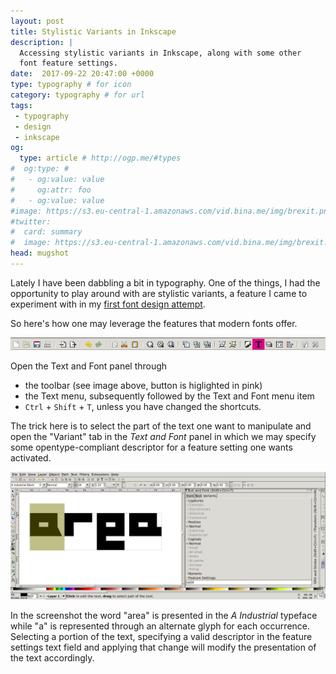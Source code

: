 ```yaml
---
layout: post
title: Stylistic Variants in Inkscape
description: |
  Accessing stylistic variants in Inkscape, along with some other
  font feature settings.
date:  2017-09-22 20:47:00 +0000
type: typography # for icon
category: typography # for url
tags:
 - typography
 - design
 - inkscape
og:
  type: article # http://ogp.me/#types
#  og:type: # 
#   - og:value: value
#     og:attr: foo
#   - og:value: value
#image: https://s3.eu-central-1.amazonaws.com/vid.bina.me/img/brexit.png
#twitter:
#  card: summary
#  image: https://s3.eu-central-1.amazonaws.com/vid.bina.me/img/brexit.png
head: mugshot
---
```

Lately I have been dabbling a bit in typography. One of the things, I had the
opportunity to play around with are stylistic variants, a feature I came to
experiment with in my
[first font design attempt](https://github.com/vidbina/a-industrial).

So here's how one may leverage the features that modern fonts offer.

<div class="element img"><img alt="Text and Font item in the toolbar" src="/img/text-in-toolbar-inkscape.png" /></div>

Open the Text and Font panel through
 - the toolbar (see image above, button is higlighted in pink)
 - the Text menu, subsequently followed by the Text and Font menu item
 - `Ctrl` + `Shift` + `T`, unless you have changed the shortcuts.

The trick here is to select the part of the text one want to manipulate and
open the "Variant" tab in the _Text and Font_ panel in which we may specify
some opentype-compliant descriptor for a feature setting one wants activated.

<!--
<div class="element img">
<img alt="Example of the _Text and Font_ Variant interface" src="/img/text-and-font-variant.png"/>
</div>
-->

<div class="element img">
<img alt="Screenshot of the entire workspace while specifying variants for glyphs" src="/img/variant-inkscape-screenshot.png" />
</div>

In the screenshot the word "area" is presented in the _A Industrial_ typeface
while "a" is represented through an alternate glyph for each occurrence.
Selecting a portion of the text, specifying a valid descriptor in the feature
settings text field and applying that change will modify the presentation of
the text accordingly.
